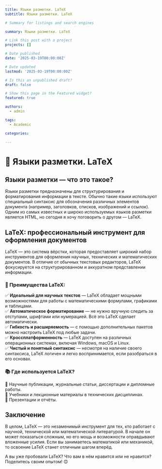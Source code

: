 ```yaml
---
title: Языки разметки. LaTeX
subtitle: Языки разметки. LaTeX

# Summary for listings and search engines

summary: Языки разметки. LaTeX

# Link this post with a project
projects: []

# Date published
date: '2025-03-19T00:00:00Z'

# Date updated
lastmod: '2025-03-19T00:00:00Z'

# Is this an unpublished draft?
draft: false

# Show this page in the Featured widget?
featured: true

authors:
  - admin

tags:
  - Academic

categories:
  
---
```


# 🔎 Языки разметки. LaTeX

## Языки разметки — что это такое?

Языки разметки предназначены для структурирования и форматирования информации в тексте. Обычно такие языки используют специальный синтаксис для обозначения различных элементов документа (например, заголовков, списков, изображений и ссылок). Одним из самых известных и широко используемых языков разметки является HTML, но сегодня я хочу поговорить о другом — LaTeX.

## LaTeX: профессиональный инструмент для оформления документов

LaTeX — это система вёрстки, которая предоставляет широкий набор инструментов для оформления научных, технических и математических документов. В отличие от обычных текстовых редакторов, LaTeX фокусируется на структурированном и аккуратном представлении информации.

### 🔹 Преимущества LaTeX:

✅ **Идеальный для научных текстов** — LaTeX обладает мощными возможностями для работы с математическими формулами, графиками и таблицами.  
✅ **Автоматическое форматирование** — не нужно вручную следить за отступами, шрифтами или нумерацией. Всё это LaTeX сделает автоматически.  
✅ **Гибкость и расширяемость** — с помощью дополнительных пакетов можно настроить LaTeX под любые задачи.  
✅ **Кроссплатформенность** — LaTeX доступен на различных операционных системах, включая Windows, macOS и Linux.  
✅ **Чистый и понятный синтаксис** — несмотря на наличие своего синтаксиса, LaTeX логичен и легко воспринимается, если разобраться в его основах.

### 📚 Где используется LaTeX?

🔸 Научные публикации, журнальные статьи, диссертации и дипломные работы.  
🔸 Учебники и лекционные материалы в технических дисциплинах.  
🔸 Презентации и отчёты.  

## Заключение

В целом, LaTeX — это незаменимый инструмент для тех, кто работает с научной, технической или математической литературой. В начале он может показаться сложным, но его мощь и возможности оправдывают вложенные усилия. Если вы занимаетесь математикой или механикой, то освоение LaTeX станет отличным шагом вперёд. 

А вы уже пробовали LaTeX? Что вам в нём нравится или не нравится? Поделитесь своим опытом! 😊  

